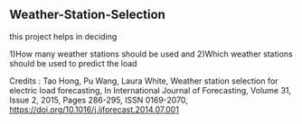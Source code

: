 ## Weather-Station-Selection
this project helps in deciding 

1)How many weather stations should be used and
2)Which weather stations should be used to predict the load

Credits : Tao Hong, Pu Wang, Laura White, Weather station selection for electric load forecasting, In International Journal of Forecasting, Volume 31, Issue 2, 2015, Pages 286-295, ISSN 0169-2070, https://doi.org/10.1016/j.ijforecast.2014.07.001
